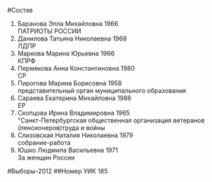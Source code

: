 #Состав
1. Баранова Элла Михайловна 1966   
    ПАТРИОТЫ РОССИИ
2. Данилова Татьяна Николаевна 1968   
    ЛДПР
3. Маркова Марина Юрьевна 1966   
    КПРФ
4. Пермякова Анна Константиновна 1980   
    СР
5. Пирогова Марина Борисовна 1958   
    представительный орган муниципального образования
6. Сараева Екатерина Михайловна 1986   
    ЕР
7. Скопцова Ирина Владимировна 1965   
    "Санкт-Петербургская общественная организация ветеранов (пенсионеров)труда и войны
8. Слизовская Наталия Николаевна 1979   
    собрание-работа
9. Юшко Людмила Васильевна 1971   
    За женщин России

#Выборы-2012
##Номер УИК
185